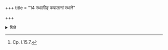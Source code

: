 +++
title = "14 स्थालीङ् कपालानां स्थाने"

+++

<details><summary>थिते</summary>

14. (He places) a vessel in stead of potsherds.[^1]  

[^1]: Cp. I.15.7.
</details>
